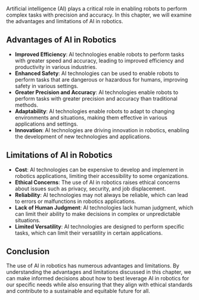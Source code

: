 
Artificial intelligence (AI) plays a critical role in enabling robots to perform complex tasks with precision and accuracy. In this chapter, we will examine the advantages and limitations of AI in robotics.

Advantages of AI in Robotics
----------------------------

* **Improved Efficiency**: AI technologies enable robots to perform tasks with greater speed and accuracy, leading to improved efficiency and productivity in various industries.
* **Enhanced Safety**: AI technologies can be used to enable robots to perform tasks that are dangerous or hazardous for humans, improving safety in various settings.
* **Greater Precision and Accuracy**: AI technologies enable robots to perform tasks with greater precision and accuracy than traditional methods.
* **Adaptability**: AI technologies enable robots to adapt to changing environments and situations, making them effective in various applications and settings.
* **Innovation**: AI technologies are driving innovation in robotics, enabling the development of new technologies and applications.

Limitations of AI in Robotics
-----------------------------

* **Cost**: AI technologies can be expensive to develop and implement in robotics applications, limiting their accessibility to some organizations.
* **Ethical Concerns**: The use of AI in robotics raises ethical concerns about issues such as privacy, security, and job displacement.
* **Reliability**: AI technologies may not always be reliable, which can lead to errors or malfunctions in robotics applications.
* **Lack of Human Judgment**: AI technologies lack human judgment, which can limit their ability to make decisions in complex or unpredictable situations.
* **Limited Versatility**: AI technologies are designed to perform specific tasks, which can limit their versatility in certain applications.

Conclusion
----------

The use of AI in robotics has numerous advantages and limitations. By understanding the advantages and limitations discussed in this chapter, we can make informed decisions about how to best leverage AI in robotics for our specific needs while also ensuring that they align with ethical standards and contribute to a sustainable and equitable future for all.

